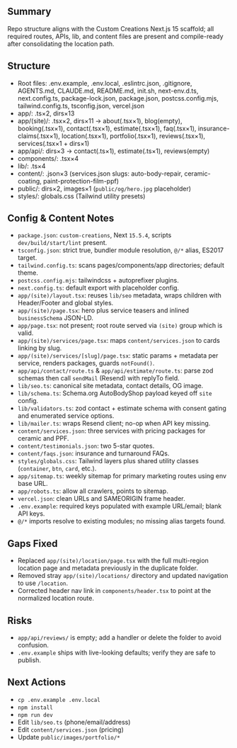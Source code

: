 ## Summary
Repo structure aligns with the Custom Creations Next.js 15 scaffold; all required routes, APIs, lib, and content files are present and compile-ready after consolidating the location path.

## Structure
- Root files: .env.example, .env.local, .eslintrc.json, .gitignore, AGENTS.md, CLAUDE.md, README.md, init.sh, next-env.d.ts, next.config.ts, package-lock.json, package.json, postcss.config.mjs, tailwind.config.ts, tsconfig.json, vercel.json
- app/: .ts×2, dirs×13
- app/(site)/: .tsx×2, dirs×11 → about(.tsx×1), blog(empty), booking(.tsx×1), contact(.tsx×1), estimate(.tsx×1), faq(.tsx×1), insurance-claims(.tsx×1), location(.tsx×1), portfolio(.tsx×1), reviews(.tsx×1), services(.tsx×1 + dirs×1)
- app/api/: dirs×3 → contact(.ts×1), estimate(.ts×1), reviews(empty)
- components/: .tsx×4
- lib/: .ts×4
- content/: .json×3 (services.json slugs: auto-body-repair, ceramic-coating, paint-protection-film-ppf)
- public/: dirs×2, images×1 (`public/og/hero.jpg` placeholder)
- styles/: globals.css (Tailwind utility presets)

## Config & Content Notes
- `package.json`: `custom-creations`, Next `15.5.4`, scripts `dev/build/start/lint` present.
- `tsconfig.json`: strict true, bundler module resolution, `@/*` alias, ES2017 target.
- `tailwind.config.ts`: scans pages/components/app directories; default theme.
- `postcss.config.mjs`: tailwindcss + autoprefixer plugins.
- `next.config.ts`: default export with placeholder config.
- `app/(site)/layout.tsx`: reuses `lib/seo` metadata, wraps children with Header/Footer and global styles.
- `app/(site)/page.tsx`: hero plus service teasers and inlined `businessSchema` JSON-LD.
- `app/page.tsx`: not present; root route served via `(site)` group which is valid.
- `app/(site)/services/page.tsx`: maps `content/services.json` to cards linking by slug.
- `app/(site)/services/[slug]/page.tsx`: static params + metadata per service, renders packages, guards `notFound()`.
- `app/api/contact/route.ts` & `app/api/estimate/route.ts`: parse zod schemas then call `sendMail` (Resend) with replyTo field.
- `lib/seo.ts`: canonical site metadata, contact details, OG image.
- `lib/schema.ts`: Schema.org AutoBodyShop payload keyed off `site` config.
- `lib/validators.ts`: zod contact + estimate schema with consent gating and enumerated service options.
- `lib/mailer.ts`: wraps Resend client; no-op when API key missing.
- `content/services.json`: three services with pricing packages for ceramic and PPF.
- `content/testimonials.json`: two 5-star quotes.
- `content/faqs.json`: insurance and turnaround FAQs.
- `styles/globals.css`: Tailwind layers plus shared utility classes (`container`, `btn`, `card`, etc.).
- `app/sitemap.ts`: weekly sitemap for primary marketing routes using env base URL.
- `app/robots.ts`: allow all crawlers, points to sitemap.
- `vercel.json`: clean URLs and SAMEORIGIN frame header.
- `.env.example`: required keys populated with example URL/email; blank API keys.
- `@/*` imports resolve to existing modules; no missing alias targets found.

## Gaps Fixed
- Replaced `app/(site)/location/page.tsx` with the full multi-region location page and metadata previously in the duplicate folder.
- Removed stray `app/(site)/locations/` directory and updated navigation to use `/location`.
- Corrected header nav link in `components/header.tsx` to point at the normalized location route.

## Risks
- `app/api/reviews/` is empty; add a handler or delete the folder to avoid confusion.
- `.env.example` ships with live-looking defaults; verify they are safe to publish.

## Next Actions
- `cp .env.example .env.local`
- `npm install`
- `npm run dev`
- Edit `lib/seo.ts` (phone/email/address)
- Edit `content/services.json` (pricing)
- Update `public/images/portfolio/*`
